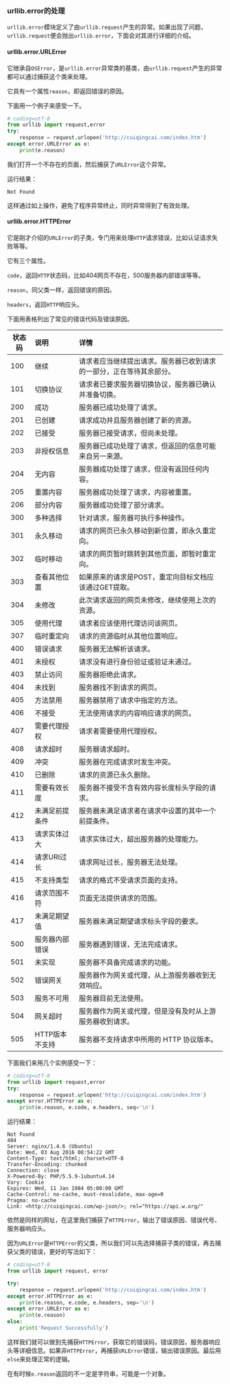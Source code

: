 ### urllib.error的处理

`urllib.error`模块定义了由`urllib.request`产生的异常。如果出现了问题，`urllib.request`便会抛出`urllib.error`，下面会对其进行详细的介绍。

#### urllib.error.URLError

它继承自`OSError`，是`urllib.error`异常类的基类，由`urllib.request`产生的异常都可以通过捕获这个类来处理。

它具有一个属性`reason`，即返回错误的原因。

下面用一个例子来感受一下。

```python
# coding=utf-8
from urllib import request,error
try:
    response = request.urlopen('http://cuiqingcai.com/index.htm')
except error.URLError as e:
    print(e.reason)
```

我们打开一个不存在的页面，然后捕获了`URLError`这个异常。

运行结果：

```
Not Found
```

这样通过如上操作，避免了程序异常终止，同时异常得到了有效处理。

#### urllib.error.HTTPError

它是刚才介绍的`URLError`的子类，专门用来处理`HTTP`请求错误，比如认证请求失败等等。

它有三个属性。

`code`，返回`HTTP`状态码，比如404网页不存在，500服务器内部错误等等。

`reason`，同父类一样，返回错误的原因。

`headers`，返回`HTTP`响应头。

下面用表格列出了常见的错误代码及错误原因。

| 状态码  | 说明        | 详情                                 |
| ---- | :-------- | :--------------------------------- |
| 100  | 继续        | 请求者应当继续提出请求。服务器已收到请求的一部分，正在等待其余部分。 |
| 101  | 切换协议      | 请求者已要求服务器切换协议，服务器已确认并准备切换。         |
| 200  | 成功        | 服务器已成功处理了请求。                       |
| 201  | 已创建       | 请求成功并且服务器创建了新的资源。                  |
| 202  | 已接受       | 服务器已接受请求，但尚未处理。                    |
| 203  | 非授权信息     | 服务器已成功处理了请求，但返回的信息可能来自另一来源。        |
| 204  | 无内容       | 服务器成功处理了请求，但没有返回任何内容。              |
| 205  | 重置内容      | 服务器成功处理了请求，内容被重置。                  |
| 206  | 部分内容      | 服务器成功处理了部分请求。                      |
| 300  | 多种选择      | 针对请求，服务器可执行多种操作。                   |
| 301  | 永久移动      | 请求的网页已永久移动到新位置，即永久重定向。             |
| 302  | 临时移动      | 请求的网页暂时跳转到其他页面，即暂时重定向。             |
| 303  | 查看其他位置    | 如果原来的请求是POST，重定向目标文档应该通过GET提取。     |
| 304  | 未修改       | 此次请求返回的网页未修改，继续使用上次的资源。            |
| 305  | 使用代理      | 请求者应该使用代理访问该网页。                    |
| 307  | 临时重定向     | 请求的资源临时从其他位置响应。                    |
| 400  | 错误请求      | 服务器无法解析该请求。                        |
| 401  | 未授权       | 请求没有进行身份验证或验证未通过。                  |
| 403  | 禁止访问      | 服务器拒绝此请求。                          |
| 404  | 未找到       | 服务器找不到请求的网页。                       |
| 405  | 方法禁用      | 服务器禁用了请求中指定的方法。                    |
| 406  | 不接受       | 无法使用请求的内容响应请求的网页。                  |
| 407  | 需要代理授权    | 请求者需要使用代理授权。                       |
| 408  | 请求超时      | 服务器请求超时。                           |
| 409  | 冲突        | 服务器在完成请求时发生冲突。                     |
| 410  | 已删除       | 请求的资源已永久删除。                        |
| 411  | 需要有效长度    | 服务器不接受不含有效内容长度标头字段的请求。             |
| 412  | 未满足前提条件   | 服务器未满足请求者在请求中设置的其中一个前提条件。          |
| 413  | 请求实体过大    | 请求实体过大，超出服务器的处理能力。                 |
| 414  | 请求URI过长   | 请求网址过长，服务器无法处理。                    |
| 415  | 不支持类型     | 请求的格式不受请求页面的支持。                    |
| 416  | 请求范围不符    | 页面无法提供请求的范围。                       |
| 417  | 未满足期望值    | 服务器未满足期望请求标头字段的要求。                 |
| 500  | 服务器内部错误   | 服务器遇到错误，无法完成请求。                    |
| 501  | 未实现       | 服务器不具备完成请求的功能。                     |
| 502  | 错误网关      | 服务器作为网关或代理，从上游服务器收到无效响应。           |
| 503  | 服务不可用     | 服务器目前无法使用。                         |
| 504  | 网关超时      | 服务器作为网关或代理，但是没有及时从上游服务器收到请求。       |
| 505  | HTTP版本不支持 | 服务器不支持请求中所用的 HTTP 协议版本。            |

下面我们来用几个实例感受一下：

```python
# coding=utf-8
from urllib import request,error
try:
    response = request.urlopen('http://cuiqingcai.com/index.htm')
except error.HTTPError as e:
    print(e.reason, e.code, e.headers, seq='\n')
```
运行结果：

```
Not Found
404
Server: nginx/1.4.6 (Ubuntu)
Date: Wed, 03 Aug 2016 08:54:22 GMT
Content-Type: text/html; charset=UTF-8
Transfer-Encoding: chunked
Connection: close
X-Powered-By: PHP/5.5.9-1ubuntu4.14
Vary: Cookie
Expires: Wed, 11 Jan 1984 05:00:00 GMT
Cache-Control: no-cache, must-revalidate, max-age=0
Pragma: no-cache
Link: <http://cuiqingcai.com/wp-json/>; rel="https://api.w.org/"
```

依然是同样的网址，在这里我们捕获了`HTTPError`，输出了错误原因、错误代号、服务器响应头。

因为`URLError`是`HTTPError`的父类，所以我们可以先选择捕获子类的错误，再去捕获父类的错误，更好的写法如下：

```python
# coding=utf-8
from urllib import request, error

try:
    response = request.urlopen('http://cuiqingcai.com/index.htm')
except error.HTTPError as e:
    print(e.reason, e.code, e.headers, sep='\n')
except error.URLError as e:
    print(e.reason)
else:
    print('Request Successfully')
```

这样我们就可以做到先捕获`HTTPError`，获取它的错误码，错误原因，服务器响应头等详细信息。如果非`HTTPError`，再捕获`URLError`错误，输出错误原因。最后用`else`来处理正常的逻辑。

在有时候`e.reason`返回的不一定是字符串，可能是一个对象。






